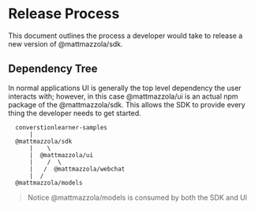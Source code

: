# Release Process

This document outlines the process a developer would take to release a new version of @mattmazzola/sdk.

## Dependency Tree

In normal applications UI is generally the top level dependency the user interacts with; however, in this case @mattmazzola/ui is an actual npm package of the @mattmazzola/sdk.  This allows the SDK to provide every thing the developer needs to get started.

```
  converstionlearner-samples
      |
  @mattmazzola/sdk
      |    \
      |  @mattmazzola/ui
      |    /  \
      |   /  @mattmazzola/webchat
      |  /
  @mattmazzola/models
```

> Notice @mattmazzola/models is consumed by both the SDK and UI
